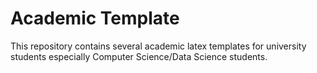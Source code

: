 # Academic Template
This repository contains several academic
latex templates for university students
especially Computer Science/Data Science students.
